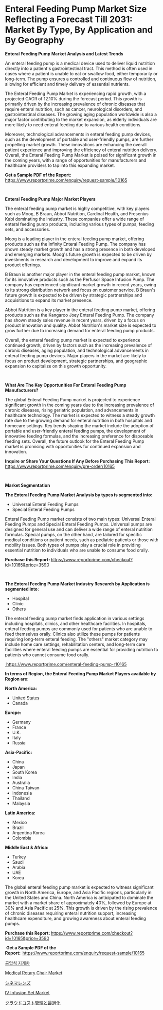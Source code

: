 <p><h1>Enteral Feeding Pump Market Size Reflecting a Forecast Till 2031: Market By Type, By Application and By Geography</h1></p><p><strong>Enteral Feeding Pump Market Analysis and Latest Trends</strong></p>
<p><p>An enteral feeding pump is a medical device used to deliver liquid nutrition directly into a patient's gastrointestinal tract. This method is often used in cases where a patient is unable to eat or swallow food, either temporarily or long-term. The pump ensures a controlled and continuous flow of nutrition, allowing for efficient and timely delivery of essential nutrients.</p><p>The Enteral Feeding Pump Market is experiencing rapid growth, with a projected CAGR of 12.10% during the forecast period. This growth is primarily driven by the increasing prevalence of chronic diseases that require enteral nutrition, such as cancer, neurological disorders, and gastrointestinal diseases. The growing aging population worldwide is also a major factor contributing to the market expansion, as elderly individuals are more likely to need enteral feeding due to various health conditions.</p><p>Moreover, technological advancements in enteral feeding pump devices, such as the development of portable and user-friendly pumps, are further propelling market growth. These innovations are enhancing the overall patient experience and improving the efficiency of enteral nutrition delivery. Overall, the Enteral Feeding Pump Market is poised for significant growth in the coming years, with a range of opportunities for manufacturers and healthcare providers to tap into this expanding market.</p></p>
<p><strong>Get a Sample PDF of the Report:&nbsp;</strong> <a href="https://www.reportprime.com/enquiry/request-sample/10165">https://www.reportprime.com/enquiry/request-sample/10165</a></p>
<p>&nbsp;</p>
<p><strong>Enteral Feeding Pump Major Market Players</strong></p>
<p><p>The enteral feeding pump market is highly competitive, with key players such as Moog, B Braun, Abbot Nutrition, Cardinal Health, and Fresenius Kabi dominating the industry. These companies offer a wide range of enteral feeding pump products, including various types of pumps, feeding sets, and accessories.</p><p>Moog is a leading player in the enteral feeding pump market, offering products such as the Infinity Enteral Feeding Pump. The company has shown steady market growth and has a strong presence in both developed and emerging markets. Moog's future growth is expected to be driven by investments in research and development to improve and expand its product offerings.</p><p>B Braun is another major player in the enteral feeding pump market, known for its innovative products such as the Perfusor Space Infusion Pump. The company has experienced significant market growth in recent years, owing to its strong distribution network and focus on customer service. B Braun's future growth is expected to be driven by strategic partnerships and acquisitions to expand its market presence.</p><p>Abbot Nutrition is a key player in the enteral feeding pump market, offering products such as the Kangaroo Joey Enteral Feeding Pump. The company has shown steady sales revenue in recent years, driven by a focus on product innovation and quality. Abbot Nutrition's market size is expected to grow further due to increasing demand for enteral feeding pump products.</p><p>Overall, the enteral feeding pump market is expected to experience continued growth, driven by factors such as the increasing prevalence of chronic diseases, aging population, and technological advancements in enteral feeding pump devices. Major players in the market are likely to focus on product development, strategic partnerships, and geographic expansion to capitalize on this growth opportunity.</p></p>
<p>&nbsp;</p>
<p><strong>What Are The Key Opportunities For Enteral Feeding Pump Manufacturers?</strong></p>
<p><p>The global Enteral Feeding Pump market is projected to experience significant growth in the coming years due to the increasing prevalence of chronic diseases, rising geriatric population, and advancements in healthcare technology. The market is expected to witness a steady growth rate due to the growing demand for enteral nutrition in both hospitals and homecare settings. Key trends shaping the market include the adoption of portable and user-friendly enteral feeding pumps, the development of innovative feeding formulas, and the increasing preference for disposable feeding sets. Overall, the future outlook for the Enteral Feeding Pump market is promising with opportunities for continued expansion and innovation.</p></p>
<p><strong>Inquire or Share Your Questions If Any Before Purchasing This Report:</strong> <a href="https://www.reportprime.com/enquiry/pre-order/10165">https://www.reportprime.com/enquiry/pre-order/10165</a></p>
<p>&nbsp;</p>
<p><strong>Market Segmentation</strong></p>
<p><strong>The Enteral Feeding Pump Market Analysis by types is segmented into:</strong></p>
<p><ul><li>Universal Enteral Feeding Pumps</li><li>Special Enteral Feeding Pumps</li></ul></p>
<p><p>Enteral Feeding Pump market consists of two main types: Universal Enteral Feeding Pumps and Special Enteral Feeding Pumps. Universal pumps are designed for general use and can deliver a wide range of enteral nutrition formulas. Special pumps, on the other hand, are tailored for specific medical conditions or patient needs, such as pediatric patients or those with mobility issues. Both types of pumps play a crucial role in providing essential nutrition to individuals who are unable to consume food orally.</p></p>
<p><strong>Purchase this Report:&nbsp;</strong><a href="https://www.reportprime.com/checkout?id=10165&price=3590">https://www.reportprime.com/checkout?id=10165&price=3590</a></p>
<p>&nbsp;</p>
<p><strong>The Enteral Feeding Pump Market Industry Research by Application is segmented into:</strong></p>
<p><ul><li>Hospital</li><li>Clinic</li><li>Others</li></ul></p>
<p><p>The enteral feeding pump market finds application in various settings including hospitals, clinics, and other healthcare facilities. In hospitals, enteral feeding pumps are commonly used for patients who are unable to feed themselves orally. Clinics also utilize these pumps for patients requiring long-term enteral feeding. The "others" market category may include home care settings, rehabilitation centers, and long-term care facilities where enteral feeding pumps are essential for providing nutrition to patients who cannot consume food orally.</p></p>
<p><a href="https://www.reportprime.com/enteral-feeding-pump-r10165">&nbsp;https://www.reportprime.com/enteral-feeding-pump-r10165</a></p>
<p><strong>In terms of Region, the Enteral Feeding Pump Market Players available by Region are:</strong></p>
<p>
    <p> <strong> North America: </strong>
        <ul>
            <li>United States</li>
            <li>Canada</li>
        </ul>
        </p> 
    <p> <strong> Europe: </strong>
        <ul>
            <li>Germany</li>
            <li>France</li>
            <li>U.K.</li>
            <li>Italy</li>
            <li>Russia</li>
        </ul>
        </p> 
    <p> <strong> Asia-Pacific: </strong>
        <ul>
            <li>China</li>
            <li>Japan</li>
            <li>South Korea</li>
            <li>India</li>
            <li>Australia</li>
            <li>China Taiwan</li>
            <li>Indonesia</li>
            <li>Thailand</li>
            <li>Malaysia</li>
        </ul>
        </p> 
    <p> <strong> Latin America: </strong>
        <ul>
            <li>Mexico</li>
            <li>Brazil</li>
            <li>Argentina Korea</li>
            <li>Colombia</li>
        </ul>
        </p> 
    <p> <strong> Middle East & Africa: </strong>
        <ul>
            <li>Turkey</li>
            <li>Saudi</li>
            <li>Arabia</li>
            <li>UAE</li>
            <li>Korea</li>
        </ul>
    </p>
    </p>
<p><p>The global enteral feeding pump market is expected to witness significant growth in North America, Europe, and Asia Pacific regions, particularly in the United States and China. North America is anticipated to dominate the market with a market share of approximately 40%, followed by Europe at 30% and Asia Pacific at 25%. This growth is driven by the rising prevalence of chronic diseases requiring enteral nutrition support, increasing healthcare expenditure, and growing awareness about enteral feeding pumps.</p></p>
<p><strong>Purchase this Report: </strong><a href="https://www.reportprime.com/checkout?id=10165&price=3590">https://www.reportprime.com/checkout?id=10165&price=3590</a></p>
<p>&nbsp;<strong>Get a Sample PDF of the Report:&nbsp;&nbsp;</strong><a href="https://www.reportprime.com/enquiry/request-sample/10165">https://www.reportprime.com/enquiry/request-sample/10165</a></p>
<p><strong></strong></p>
<p><p><a href="https://github.com/rustymarie2024/Market-Research-Report-List-1/blob/main/279238574158.md">공압식 지게차</a></p><p><a href="https://github.com/LeilaniWyman2021/Market-Research-Report-List-1/blob/main/medical-rotary-chair-market.md">Medical Rotary Chair Market</a></p><p><a href="https://github.com/mares423/Market-Research-Report-List-1/blob/main/943561479260.md">シネマレンズ</a></p><p><a href="https://github.com/NikolasKirlin2023/Market-Research-Report-List-1/blob/main/iv-infusion-set-market.md">IV Infusion Set Market</a></p><p><a href="https://github.com/FredaJerde/Market-Research-Report-List-1/blob/main/817919279261.md">クラウドコスト管理と最適化</a></p></p>